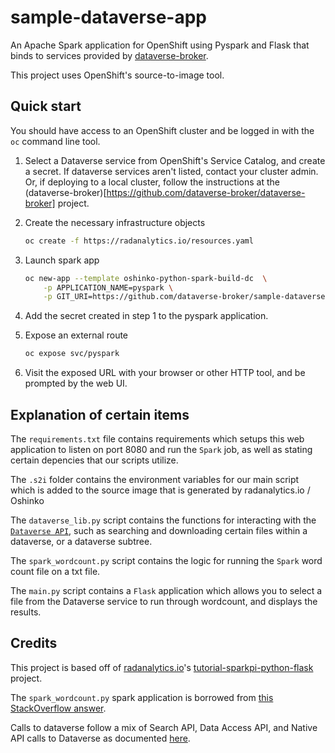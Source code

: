 # sample-dataverse-app

An Apache Spark application for OpenShift using Pyspark and Flask that binds to services provided by [dataverse-broker](https://github.com/dataverse-broker/dataverse-broker).

This project uses OpenShift's source-to-image tool.

## Quick start

You should have access to an OpenShift cluster and be logged in with the
`oc` command line tool. 

1. Select a Dataverse service from OpenShift's Service Catalog, and create a secret. If dataverse services aren't listed, contact your cluster admin. Or, if deploying to a local cluster, follow the instructions at the (dataverse-broker)[https://github.com/dataverse-broker/dataverse-broker] project.

2. Create the necessary infrastructure objects
   ```bash
   oc create -f https://radanalytics.io/resources.yaml
   ```

3. Launch spark app
   ```bash
   oc new-app --template oshinko-python-spark-build-dc  \
       -p APPLICATION_NAME=pyspark \
       -p GIT_URI=https://github.com/dataverse-broker/sample-dataverse-app
   ```

4. Add the secret created in step 1 to the pyspark application.

5. Expose an external route
   ```bash
   oc expose svc/pyspark
   ```

6. Visit the exposed URL with your browser or other HTTP tool, and be prompted by the web UI.

## Explanation of certain items

The `requirements.txt` file contains requirements which setups this web application to listen on port 8080 and run the `Spark` job, as well as stating certain depencies that our scripts utilize.

The `.s2i` folder contains the environment variables for our main script which is added to the source image that is generated by radanalytics.io / Oshinko

The `dataverse_lib.py` script contains the functions for interacting with the [`Dataverse API`](http://guides.dataverse.org/en/latest/api/), such as searching and downloading certain files within a dataverse, or a dataverse subtree.

The `spark_wordcount.py` script contains the logic for running the `Spark` word count file on a txt file.

The `main.py` script contains a `Flask` application which allows you to select a file from the Dataverse service to run through wordcount, and displays the results.


## Credits

This project is based off of [radanalytics.io](https://radanalytics.io)'s [tutorial-sparkpi-python-flask](https://github.com/radanalyticsio/tutorial-sparkpi-python-flask) project.

The `spark_wordcount.py` spark application is borrowed from [this StackOverflow answer](https://stackoverflow.com/a/32845282).

Calls to dataverse follow a mix of Search API, Data Access API, and Native API calls to Dataverse as documented [here](http://guides.dataverse.org/en/latest/api/).
